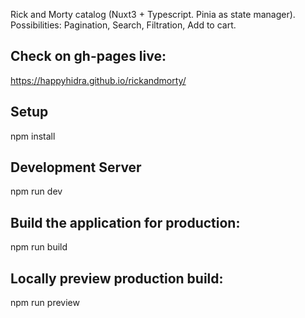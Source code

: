 Rick and Morty catalog (Nuxt3 + Typescript. Pinia as state manager).
Possibilities:
Pagination, Search, Filtration, Add to cart.

## Check on gh-pages live: 
https://happyhidra.github.io/rickandmorty/
## Setup
npm install
## Development Server
npm run dev
## Build the application for production:
npm run build
## Locally preview production build:
npm run preview

